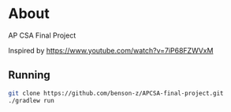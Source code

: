 # About
AP CSA Final Project

Inspired by https://www.youtube.com/watch?v=7iP68FZWVxM

## Running
```bash
git clone https://github.com/benson-z/APCSA-final-project.git
./gradlew run
```
